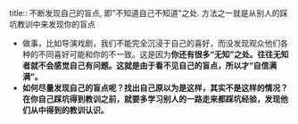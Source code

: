 title:: 不断发现自己的盲点, 即"不知道自己不知道"之处. 方法之一就是从别人的踩坑教训中来发现你的盲点

- 做事，比如导演戏剧，我们不能完全沉浸于自己的喜好，而没发现观众他们各种的不同喜好可能和你的不一致。这是因为**你还有很多“无知”之处。往往无知者就不会感觉自己有问题。这就是由于看不见自己的盲点，所以才“自信满满”。**
- **如何尽量发现自己的盲点呢？找出自己原以为是这样，其实不是这样的情况？在你自己踩坑得到教训之前，就要多学习别人的一路走来都踩坑经验，发现他们从中得到的教训认识。**
